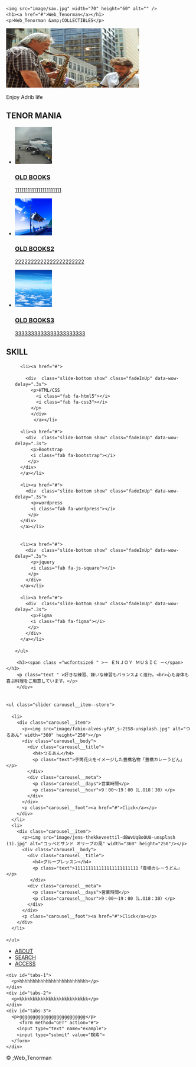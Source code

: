 <!DOCTYPE html>
<html lang="ja">

<head>
  <meta charset="utf-8" />
  <title>紹介ブログ</title>
  <meta name="viewport" content="width=device-width" ; initial-scale=1.0 />

 <!-- Bootstrap CSS -->
 <link rel="stylesheet" href="https://stackpath.bootstrapcdn.com/bootstrap/4.4.1/css/bootstrap.min.css">
  <link rel="stylesheet" href="https://code.jquery.com/ui/1.10.3/themes/smoothness/jquery-ui.css" />
  <link rel="stylesheet" href="animate.min.css" />

  <link rel="stylesheet" href="style.css" />
  <link rel="stylesheet" href="bxslider.min.css" />
  <link rel="stylesheet" href="https://use.fontawesome.com/releases/v5.1.0/css/all.css" integrity="sha384-lKuwvrZot6UHsBSfcMvOkWwlCMgc0TaWr+30HWe3a4ltaBwTZhyTEggF5tJv8tbt" crossorigin="anonymous">
 

  <script src="/js/jquery.js"></script>
  <script src="/js/bxslider.min.js"></script>
  <script src="https://code.jquery.com/ui/1.10.3/jquery-ui.js"
    integrity="sha256-ugED92WALymbx9ylw12aADWaCrsQysE29DyvnAv5i3w=" crossorigin="anonymous"></script>

  <script>
    $(function () {
      $("#aside").tabs();
    });

    $(document).ready(function(){
  var windowWidth = jQuery(window).width();
  if (windowWidth >= 360) {
    var numi = 5,
      numx = 5, 
      numi2 = 5,
      numx2 = 5,
      mar = 20;
  } else {
    var numi = 1,
      numx = 1, 
      numi2 = 3,
      numx2 = 3,
      mar = 0;
  }
    $('.slider').bxSlider({
    minSlides: numi,
    maxSlides: numx,
    moveSlides: 1,
    slideMargin: mar,
    auto: true,
    pager: false,
  nextText: '<i class="fa fa-angle-right" aria-hidden="true"></i>',
    prevText: '<i class="fa fa-angle-left" aria-hidden="true"></i>'
  });
});
  </script>

<script>
    $('#sample-animate-click').click(function(){
    $('#sample-animate-click').addClass('animated infinite pulse');
  });
</script>

<script>
$(function(){
  $(window).on('load scroll', function() {
     var winScroll = $(window).scrollTop();
     var winHeight = $(window).height();
     var scrollPos = winScroll + (winHeight * 0.8);

     $(".show").each(function() {
        if($(this).offset().top < scrollPos) {
           $(this).css({opacity: 1, transform: 'translate(0, 0)'});
        }
     });
  });
});
</script>

<style>
  .animated:hover {
  animation-iteration-count: infinite;
  animation-fill-mode: both;
  }
</style>


</head>

<body>

  
  <div id="header">

    <img src="image/sax.jpg" width="70" height="60" alt="" />   
    <h1><a href="#">Web_Tenorman</a></h1>
    <p>Web_Tenorman &amp;COLLECTIBLES</p>
  </div>
  
 
 
  <div id="main">
    <div class="sub-main">
      <img class="main-image" src="image/meg-WD5p2ekiqm8-unsplash.jpg" width="360" height="160" alt="main image" />
      <p>Enjoy Adrib life</p>
    </div>
   <h2 class="animated rubberBand">TENOR MANIA</h2>
    <ul>
      <a href="#">
        <li><img src="image/3.jpg" width="100" height="100" alt="" />
          <h3>OLD BOOKS</h3>
          <p>1111111111111111111111</p>
        </li>
      </a>
      <a href="#">
        <li><img src="image/10old.jpg" width="100" height="100" alt="" />
          <h3>OLD BOOKS2</h3>
          <p>2222222222222222222222</p>
        </li>
      </a>
      <a href="#">
        <li><img src="image/blue-sky-white-clouds_640x1136.jpg" width="100" height="100" alt="" />
          <h3>OLD BOOKS3</h3>
          <p>3333333333333333333333</p>
        </li>
      </a>
    </ul>
  </div>

  <div id="nav" >
    <h2>SKILL</h2>
    <ul>

      <li><a href="#">
     
        <div  class="slide-bottom show" class="fadeInUp" data-wow-delay=".3s">
          <p>HTML/CSS
            <i class="fab fa-html5"></i>
            <i class="fab fa-css3"></i>
          </p>
          </div>  
           </a></li>

      <li><a href="#"> 
        <div  class="slide-bottom show" class="fadeInUp" data-wow-delay=".3s"> 
          <p>Bootstrap
          <i class="fab fa-bootstrap"></i>
         </p>
      </div>  
      </a></li>

      <li><a href="#">
        <div  class="slide-bottom show" class="fadeInUp" data-wow-delay=".3s"> 
          <p>wordpress
          <i class="fab fa-wordpress"></i>
         </p>
      </div>  
      </a></li>


      <li><a href="#">
        <div  class="slide-bottom show" class="fadeInUp" data-wow-delay=".3s"> 
          <p>jquery
          <i class="fab fa-js-square"></i>
         </p>  
        </div>  
      </a></li>
      
      <li><a href="#">
        <div  class="slide-bottom show" class="fadeInUp" data-wow-delay=".3s"> 
          <p>Figma
          <i class="fab fa-figma"></i>
         </p>  
        </div> 
      </a></li>
     
    </ul>
  </div>

  <section class="front__slider__section">
    <div class="container container-1200">
      
        <h3><span class ="wcfontsize6 " >－ ＥＮＪＯＹ ＭＵＳＩＣ －</span></h3>
        <p class="text " >好きな練習、嫌いな練習もバランスよく進行。<br>心も身体も喜ぶ料理をご用意しています。</p>
        </div>


    <ul class="slider carousel__item--store">
          
      <li>
        <div class="carousel__item">
          <p><img src="image/fabio-alves-yFAY_s-2tS8-unsplash.jpg" alt="つるあん" width="360" height="250"></p>
          <div class="carousel__body">
            <div class="carousel__title">
              <h4>つるあん</h4>
              <p class="text">手筒花火をイメージした豊橋名物「豊橋カレーうどん」</p>
            </div>
            <div class="carousel__meta">
              <p class="carousel__days">営業時間</p>
              <p class="carousel__hour">9：00～19：00（L.O18：30）</p>
            </div>
          </div>
          <p class="carousel__foot"><a href="#">Click</a></p>
        </div>
      </li>
      <li>
        <div class="carousel__item">
          <p><img src="image/jens-thekkeveettil-dBWvUqBoOU8-unsplash (1).jpg" alt="コッぺとサンド オリーブの風" width="360" height="250"/></p>
          <div class="carousel__body">
            <div class="carousel__title">
              <h4>グループレッスン</h4>
              <p class="text">111111111111111111111111「豊橋カレーうどん」</p>
             </div>
            <div class="carousel__meta">
              <p class="carousel__days">営業時間</p>
              <p class="carousel__hour">9：00～19：00（L.O18：30）</p>
            </div>
          </div>
          <p class="carousel__foot"><a href="#">Click</a></p>
        </div>
      </li>
           
    </ul>
  </section>

 

  

  <div id="aside">
    <ul>
      <li><a href="#tabs-1">ABOUT</a></li>
      <li><a href="#tabs-2">SEARCH</a></li>
      <li><a href="#tabs-3">ACCESS</a></li>
    </ul>

    <div id="tabs-1">
      <p>hhhhhhhhhhhhhhhhhhhhhhhhhh</p>
    </div>
    <div id="tabs-2">
      <p>kkkkkkkkkkkkkkkkkkkkkkkkkk</p>
    </div>
    <div id="tabs-3">
      <p>ggggggggggggggggggggggggg</p>
         <form method="GET" action="#">
        <input type="text" name="example">
        <input type="submit" value="検索">
      </form>
    </div>
  </div>

  <div id="footer">
    <p>&copy ;Web_Tenorman</p>
  </div>




</body>

</html>
